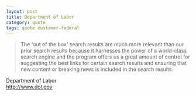 ```yaml
---
layout: post
title: Department of Labor
category: quote
tags: quote customer-federal
---
```


> The 'out of the box' search results are much more relevant than our prior search results because it harnesses the power of a world-class search engine and the program offers us a great amount of control for suggesting the best links for certain search results and ensuring that new content or breaking news is included in the search results.

Department of Labor  
<http://www.dol.gov>